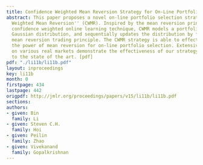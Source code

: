 ```yaml
---
title: Confidence Weighted Mean Reversion Strategy for On-Line Portfolio Selection
abstract: This paper proposes a novel on-line portfolio selection strategy named ``Confidence
  Weighted Mean Reversion'' (CWMR). Inspired by the mean reversion principle and the
  confidence weighted online learning technique, CWMR models a portfolio vector as
  Gaussian distribution, and sequentially updates the distribution by following the
  mean reversion trading principle. The CWMR strategy is able to effectively exploit
  the power of mean reversion for on-line portfolio selection. Extensive experiments
  on various real markets demonstrate the effectiveness of our strategy in comparison
  to the state of the art. [pdf]
pdf: "./li11b/li11b.pdf"
layout: inproceedings
key: li11b
month: 0
firstpage: 434
lastpage: 442
origpdf: http://jmlr.org/proceedings/papers/v15/li11b/li11b.pdf
sections: 
authors:
- given: Bin
  family: Li
- given: Steven C.H.
  family: Hoi
- given: Peilin
  family: Zhao
- given: Vivekanand
  family: Gopalkrishnan
---
```


